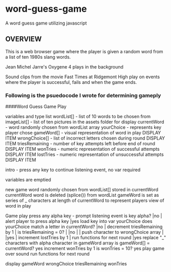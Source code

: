 # word-guess-game
A word guess game utilizing javascript
## OVERVIEW
This is a web browser game where the player is given a random word from a list of ten 1980s slang words.

Jean Michel Jarre's Oxygene 4 plays in the background

Sound clips from the movie Fast Times at Ridgemont High play on events where the player is successful, fails and when the game ends.

### Following is the psuedocode I wrote for determining gameply

####Word Guess Game Play

variables and type list
wordList[] - list of 10 words to be chosen from
imageList[] - list of ten pictures in the assets folder for display
currentWord - word randomly chosen from wordList array
yourChoice - represents key player chose
gameWord[] - visual representation of word in play			DISPLAY ITEM
wrongChoice[] - list of incorrect letters chosen during round		DISPLAY ITEM
triesRemaining - number of key attempts left before end of round	DISPLAY ITEM
wonTries - numeric representation of successful attempts		DISPLAY ITEM
lostTries - numeric representation of unsuccessful attempts		DISPLAY ITEM

intro - press any key to continue
listening event, no var required

variables are emptied

new game word randomly chosen from wordList[]
  stored in currentWord
currentWord word is deleted (splice()) from wordList
gameWord is set as series of _ characters at length of currentWord to represent players view of word in play

Game play
  press any alpha key - prompt listening event
   is key alpha?
    |no
    | alert player to press alpha key
    |yes
      load key into var yourChoice
      does yourChoice match a letter in currentWord?
       |no
       | decrement triesRemaining by 1
       |  is triesRemaining = 0?
       |   |no
       |   | push character to wrongChoice array
       |   |yes
       |     increment lostTries by 1
       |     run functions for next round
       |yes
         replace "_" characters with alpha character in gameWord array
         is gameWord[] = currentWord?
           yes
            increment wonTries by 1
             is wonTries = 10?
               yes
                play game over sound
	        run functions for next round

  display
    gameWord
    wrongChoice
    triesRemaining
    wonTries
